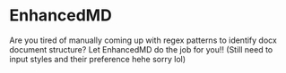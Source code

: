 # EnhancedMD

Are you tired of manually coming up with regex patterns to identify docx document structure?
Let EnhancedMD do the job for you!! (Still need to input styles and their preference hehe sorry lol)